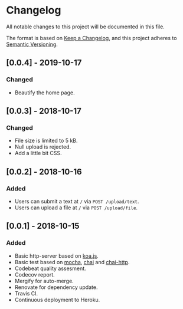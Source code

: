 # Changelog

All notable changes to this project will be documented in this file.

The format is based on [Keep a Changelog](https://keepachangelog.com/en/1.0.0/),
and this project adheres to [Semantic Versioning](https://semver.org/spec/v2.0.0.html).

## [0.0.4] - 2019-10-17

### Changed

- Beautify the home page.

## [0.0.3] - 2018-10-17

### Changed

- File size is limited to 5 kB.
- Null upload is rejected.
- Add a little bit CSS.

## [0.0.2] - 2018-10-16

### Added

- Users can submit a text at `/` via `POST /upload/text`.
- Users can upload a file at `/` via `POST /upload/file`.

## [0.0.1] - 2018-10-15

### Added

- Basic http-server based on [koa.js](https://github.com/koajs/koa).
- Basic test based on [mocha](https://github.com/mochajs/mocha), [chai](https://github.com/chaijs/chai) and [chai-http](https://github.com/chaijs/chai-http).
- Codebeat quality assesment.
- Codecov report.
- Mergify for auto-merge.
- Renovate for dependency update.
- Travis CI.
- Continuous deployment to Heroku.
